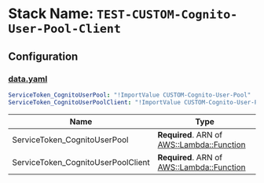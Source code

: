 # Stack Name: `TEST-CUSTOM-Cognito-User-Pool-Client`

## Configuration

### [data.yaml](data.yaml)
```yaml
ServiceToken_CognitoUserPool: "!ImportValue CUSTOM-Cognito-User-Pool"
ServiceToken_CognitoUserPoolClient: "!ImportValue CUSTOM-Cognito-User-Pool-Client"
```

| Name | Type |
| ---- | ---- |
| ServiceToken_CognitoUserPool       | **Required**. ARN of [AWS::Lambda::Function](https://docs.aws.amazon.com/AWSCloudFormation/latest/UserGuide/aws-resource-lambda-function.html) |
| ServiceToken_CognitoUserPoolClient | **Required**. ARN of [AWS::Lambda::Function](https://docs.aws.amazon.com/AWSCloudFormation/latest/UserGuide/aws-resource-lambda-function.html) |

